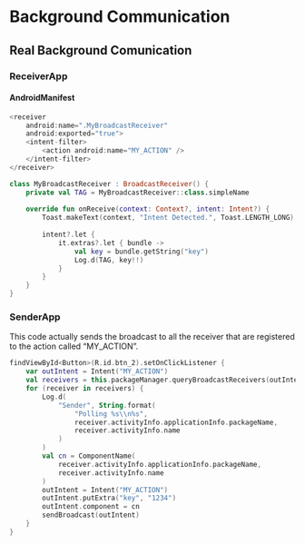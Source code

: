 # Background Communication



## Real Background Comunication

### ReceiverApp

#### AndroidManifest

```kotlin
<receiver
    android:name=".MyBroadcastReceiver"
    android:exported="true">
    <intent-filter>
        <action android:name="MY_ACTION" />
    </intent-filter>
</receiver>
```

```kotlin
class MyBroadcastReceiver : BroadcastReceiver() {
    private val TAG = MyBroadcastReceiver::class.simpleName
    
    override fun onReceive(context: Context?, intent: Intent?) {
        Toast.makeText(context, "Intent Detected.", Toast.LENGTH_LONG).show()
    
        intent?.let {
            it.extras?.let { bundle ->
                val key = bundle.getString("key")
                Log.d(TAG, key!!)
            }
        }
    }
}
```

### SenderApp

This code actually sends the broadcast to all the receiver that are registered to the action called “MY\_ACTION”.

```kotlin
findViewById<Button>(R.id.btn_2).setOnClickListener {
    var outIntent = Intent("MY_ACTION")
    val receivers = this.packageManager.queryBroadcastReceivers(outIntent, 0)
    for (receiver in receivers) {
        Log.d(
            "Sender", String.format(
                "Polling %s\\n%s",
                receiver.activityInfo.applicationInfo.packageName,
                receiver.activityInfo.name
            )
        )
        val cn = ComponentName(
            receiver.activityInfo.applicationInfo.packageName,
            receiver.activityInfo.name
        )
        outIntent = Intent("MY_ACTION")
        outIntent.putExtra("key", "1234")
        outIntent.component = cn
        sendBroadcast(outIntent)
    }
}
```
